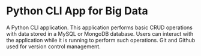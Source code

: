 # Python CLI App for Big Data
A Python CLI application. This application performs basic CRUD operations with data stored in a MySQL or MongoDB database. Users can interact with the application while it is running to perform such operations. Git and Github used for version control management.
